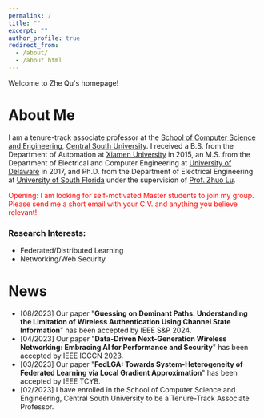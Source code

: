 ```yaml
---
permalink: /
title: ""
excerpt: ""
author_profile: true
redirect_from: 
  - /about/
  - /about.html
---
```

<style>
r { color: Red }
o { color: Orange }
g { color: Green }
</style>

Welcome to Zhe Qu's homepage!

# About Me
I am a tenure-track associate professor at the [School of Computer Science and Engineering](https://cse.csu.edu.cn/), [Central South University](https://www.csu.edu.cn/). I received a B.S. from the Department of Automation at [Xiamen University](https://www.xmu.edu.cn/) in 2015, an M.S. from the Department of Electrical and Computer Engineering at [University of Delaware](https://www.udel.edu/) in 2017, and Ph.D. from the Department of Electrical Engineering at [University of South Florida](https://www.usf.edu/) under the supervision of [Prof. Zhuo Lu](https://csalab.site).

<r>Opening: I am looking for self-motivated Master students to join my group. Please send me a short email with your C.V. and anything you believe relevant!</r>

### Research Interests:
- Federated/Distributed Learning
- Networking/Web Security

# News
- [08/2023] Our paper "**Guessing on Dominant Paths: Understanding the Limitation of Wireless Authentication Using Channel State Information**" has been accepted by IEEE S&P 2024.
- [04/2023] Our paper "**Data-Driven Next-Generation Wireless Networking: Embracing AI for Performance and Security**" has been accepted by IEEE ICCCN 2023.
- [03/2023] Our paper "**FedLGA: Towards System-Heterogeneity of Federated Learning via Local Gradient Approximation**" has been accepted by IEEE TCYB.
- [02/2023] I have enrolled in the School of Computer Science and Engineering, Central South University to be a Tenure-Track Associate Professor.

